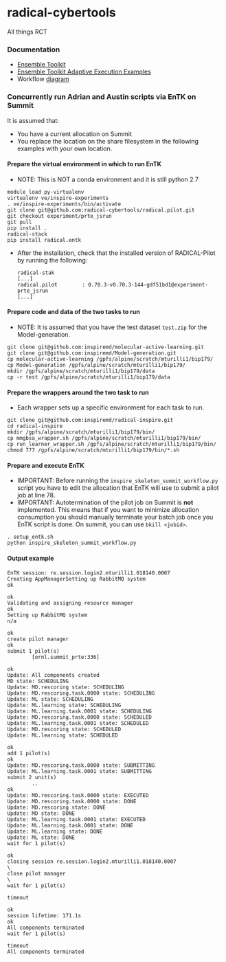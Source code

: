 # radical-cybertools
All things RCT 

### Documentation 
* [Ensemble Toolkit](https://radicalentk.readthedocs.io/en/latest/)
* [Ensemble Toolkit Adaptive Execution Examples](https://radicalentk.readthedocs.io/en/latest/adv_examples/adapt_tc.html)
* Workflow [diagram](https://docs.google.com/drawings/d/1vxudWZtKrF6-O_eGLuQkmzMC9T8HbEJCpYbRFZ3ipnw/edit)


### Concurrently run Adrian and Austin scripts via EnTK on Summit
It is assumed that:
* You have a current allocation on Summit
* You replace the location on the share filesystem in the following examples with your own location.

#### Prepare the virtual environment in which to run EnTK

* NOTE: This is NOT a conda environment and it is still python 2.7

```
module load py-virtualenv
virtualenv ve/inspire-experiments
. ve/inspire-experiments/bin/activate
git clone git@github.com:radical-cybertools/radical.pilot.git
git checkout experiment/prte_jsrun
git pull
pip install .
radical-stack
pip install radical.entk
```
* After the installation, check that the installed version of RADICAL-Pilot by running the following:  

  ```
  radical-stak
  [...]   
  radical.pilot        : 0.70.3-v0.70.3-144-gdf51bd1@experiment-prte_jsrun
  [...]
  ```

#### Prepare code and data of the two tasks to run

* NOTE: It is assumed that you have the test dataset `test.zip` for the Model-generation.
```
git clone git@github.com:inspiremd/molecular-active-learning.git
git clone git@github.com:inspiremd/Model-generation.git
cp molecular-active-learning /gpfs/alpine/scratch/mturilli1/bip179/
cp Model-generation /gpfs/alpine/scratch/mturilli1/bip179/
mkdir /gpfs/alpine/scratch/mturilli1/bip179/data
cp -r test /gpfs/alpine/scratch/mturilli1/bip179/data
```

#### Prepare the wrappers around the two task to run

* Each wrapper sets up a specific environment for each task to run.

```
git clone git@github.com:inspiremd/radical-inspire.git
cd radical-inspire
mkdir /gpfs/alpine/scratch/mturilli1/bip179/bin/
cp mmgbsa_wrapper.sh /gpfs/alpine/scratch/mturilli1/bip179/bin/
cp run_learner_wrapper.sh /gpfs/alpine/scratch/mturilli1/bip179/bin/
chmod 777 /gpfs/alpine/scratch/mturilli1/bip179/bin/*.sh
```

#### Prepare and execute EnTK
* IMPORTANT: Before running the `inspire_skeleton_summit_workflow.py` script you have to edit the allocation that EnTK will use to submit a pilot job at line 78.
* IMPORTANT: Autotermination of the pilot job on Summit is **not** implemented. This means that if you want to minimize allocation consumption you should manually terminate your batch job once you EnTK script is done. On summit, you can use `bkill <jobid>`.

```
. setup_entk.sh
python inspire_skeleton_summit_workflow.py 
```

#### Output example
```
EnTK session: re.session.login2.mturilli1.018140.0007                               
Creating AppManagerSetting up RabbitMQ system                                 ok
                                                                              ok
Validating and assigning resource manager                                     ok
Setting up RabbitMQ system                                                   n/a
                                                                              ok
create pilot manager                                                          ok
submit 1 pilot(s)
        [ornl.summit_prte:336]
                                                                              ok    
Update: All components created
MD state: SCHEDULING
Update: MD.rescoring state: SCHEDULING
Update: MD.rescoring.task.0000 state: SCHEDULING
Update: ML state: SCHEDULING
Update: ML.learning state: SCHEDULING
Update: ML.learning.task.0001 state: SCHEDULING
Update: MD.rescoring.task.0000 state: SCHEDULED
Update: ML.learning.task.0001 state: SCHEDULED
Update: MD.rescoring state: SCHEDULED
Update: ML.learning state: SCHEDULED
                                                                              ok
add 1 pilot(s)                                                                ok
Update: MD.rescoring.task.0000 state: SUBMITTING
Update: ML.learning.task.0001 state: SUBMITTING
submit 2 unit(s)
        ..                                                                    ok
Update: MD.rescoring.task.0000 state: EXECUTED
Update: MD.rescoring.task.0000 state: DONE
Update: MD.rescoring state: DONE
Update: MD state: DONE
Update: ML.learning.task.0001 state: EXECUTED
Update: ML.learning.task.0001 state: DONE
Update: ML.learning state: DONE
Update: ML state: DONE
wait for 1 pilot(s)
                                                                              ok
closing session re.session.login2.mturilli1.018140.0007                        \
close pilot manager                                                            \
wait for 1 pilot(s)
                                                                         timeout
                                                                              ok
session lifetime: 171.1s                                                      ok
All components terminated
wait for 1 pilot(s)
                                                                         timeout
All components terminated
```
